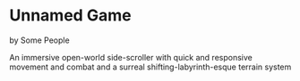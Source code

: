 # Unnamed Game
by Some People

An immersive open-world side-scroller with quick and responsive movement and combat and a surreal shifting-labyrinth-esque terrain system
